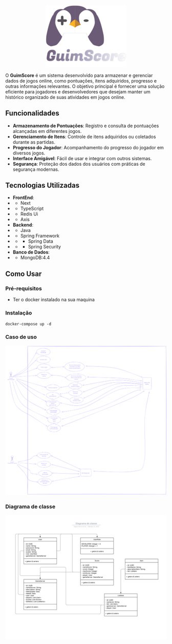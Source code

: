 <div align="center">
<img src="assets/logo.svg" width="50%"/>
</div>

O **GuimScore** é um sistema desenvolvido para armazenar e gerenciar dados de jogos online, como pontuações, itens adquiridos, progresso e outras informações relevantes. O objetivo principal é fornecer uma solução eficiente para jogadores e desenvolvedores que desejam manter um histórico organizado de suas atividades em jogos online.

## Funcionalidades

- **Armazenamento de Pontuações**: Registro e consulta de pontuações alcançadas em diferentes jogos.
- **Gerenciamento de Itens**: Controle de itens adquiridos ou coletados durante as partidas.
- **Progresso do Jogador**: Acompanhamento do progresso do jogador em diversos jogos.
- **Interface Amigável**: Fácil de usar e integrar com outros sistemas.
- **Segurança**: Proteção dos dados dos usuários com práticas de segurança modernas.

## Tecnologias Utilizadas

- **FrontEnd**:
- - Next
- - TypeScript
- - Redis Ui
- - Axis
- **Backend**:
- - Java
- - Spring Framework
- - - Spring Data
- - - Spring Security
- **Banco de Dados**:
- - MongoDB:4.4

## Como Usar

### Pré-requisitos

- Ter o docker instalado na sua maquina

### Instalação

```
docker-compose up -d
```

### Caso de uso

<img src="assets/usecase.svg">

### Diagrama de classe

<img src="assets/diagramclass.svg"/>